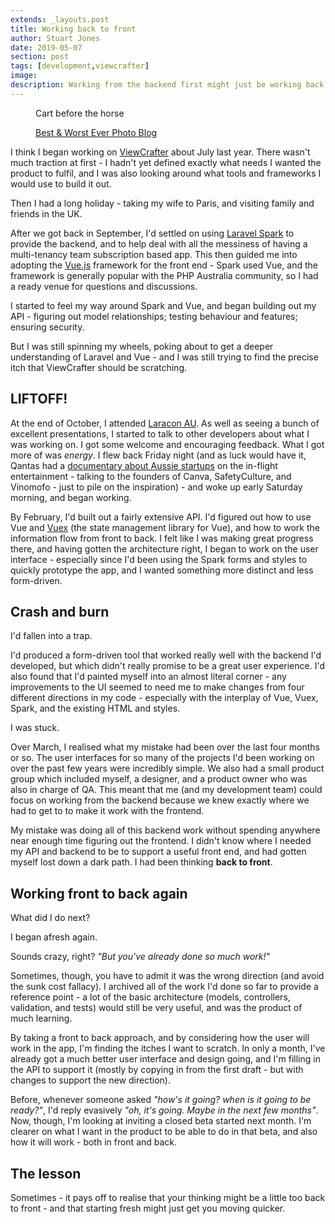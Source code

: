 ```yaml
---
extends: _layouts.post
title: Working back to front
author: Stuart Jones
date: 2019-05-07
section: post
tags: [development,viewcrafter]
image: 
description: Working from the backend first might just be working back to front
---
```


<figure>
<img src="/assets/images/posts/20190507-working-back-to-front--cart-before-horse.jpg" alt="">
<figcaption>Cart before the horse</figcaption>
<p><a href="http://bestandworstever.blogspot.com/2013/01/worst-thing-to-put-before-horse-ever.html">Best & Worst Ever Photo Blog</a></p>
</figure>

I think I began working on [ViewCrafter](https://viewcrafter.com/) about July last year. There wasn't much
traction at first - I hadn't yet defined exactly what needs I wanted the product to fulfil, and I was also
looking around what tools and frameworks I would use to build it out.

Then I had a long holiday - taking my wife to Paris, and visiting family and friends in the UK.

After we got back in September, I'd settled on using [Laravel Spark](https://spark.laravel.com/) to provide the 
backend, and to help deal with all the messiness of having a multi-tenancy team subscription based app. This then 
guided me into adopting the [Vue.js](https://vuejs.org/) framework for the front end - Spark used Vue, and the 
framework is generally popular with the PHP Australia community, so I had a ready venue for questions and discussions.

I started to feel my way around Spark and Vue, and began building out my API - figuring out model relationships;
testing behaviour and features; ensuring security.

But I was still spinning my wheels, poking about to get a deeper understanding of Laravel and Vue - and I was still 
trying to find the precise itch that ViewCrafter should be scratching.

## LIFTOFF!

At the end of October, I attended [Laracon AU](https://laracon.com.au/). As well as seeing a bunch of excellent
presentations, I started to talk to other developers about what I was working on. I got some welcome and encouraging 
feedback. What I got more of was _energy_. I flew back Friday night (and as luck would have it, Qantas had a 
[documentary about Aussie startups](https://www.thenewhustlemovie.com/) on the in-flight entertainment - talking to 
the founders of Canva, SafetyCulture, and Vinomofo - just to pile on the inspiration) - and woke up early Saturday 
morning, and began working.

By February, I'd built out a fairly extensive API. I'd figured out how to use Vue and [Vuex](https://vuex.vuejs.org/) 
(the state management library for Vue), and how to work the information flow from front to back. I felt like I was 
making great progress there, and having gotten the architecture right, I began to work on the user interface - 
especially since I'd been using the Spark forms and styles to quickly prototype the app, and I wanted something 
more distinct and less form-driven.

## Crash and burn

I'd fallen into a trap.

I'd produced a form-driven tool that worked really well with the backend I'd developed, but which didn't really
promise to be a great user experience. I'd also found that I'd painted myself into
an almost literal corner - any improvements to the UI seemed to need me to make changes from four different directions
in my code - especially with the interplay of Vue, Vuex, Spark, and the existing HTML and styles.

I was stuck.

Over March, I realised what my mistake had been over the last four months or so. The user interfaces for so many of
the projects I'd been working on over the past few years were incredibly simple. We also had a small product group 
which included myself, a designer, and a product owner who was also in charge of QA. This meant that me (and my 
development team) could focus on working from the backend because we knew exactly where we had to get to to make it
work with the frontend.

My mistake was doing all of this backend work without spending anywhere near enough time figuring out the frontend. I
didn't know where I needed my API and backend to be to support a useful front end, and had gotten myself lost down
a dark path. I had been thinking __back to front__.

## Working front to back again

What did I do next?

I began afresh again.

Sounds crazy, right? _"But you've already done so much work!"_ 

Sometimes, though, you have to admit it was the wrong direction (and avoid the sunk cost fallacy). I archived all 
of the work I'd done so far to provide a reference point - a lot of the basic architecture (models, controllers, 
validation, and tests) would still be very useful, and was the product of much learning.

By taking a front to back approach, and by considering how the user will work in the app, I'm finding the itches I
want to scratch. In only a month, I've already got a much better user interface and design going, and I'm filling in 
the API to support it (mostly by copying in from the first draft - but with changes to support the new direction).

Before, whenever someone asked _"how's it going? when is it going to be ready?"_, I'd reply evasively _"oh, 
it's going. Maybe in the next few months"_. Now, though, I'm looking at inviting a closed beta started next month. 
I'm clearer on what I want in the product to be able to do in that beta, and also how it will work - both in front and 
back.

## The lesson

Sometimes - it pays off to realise that your thinking might be a little too back to front - and that starting fresh
might just get you moving quicker.